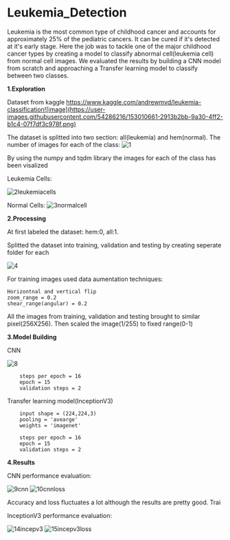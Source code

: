 # Leukemia_Detection
Leukemia is the most common type of childhood cancer and accounts for approximately 25% of the pediatric cancers. It can be cured if it's detected at it's early stage. Here the job was to tackle one of the major childhood cancer types by creating a model to classify abnormal cell(leukemia cell) from normal cell images. We evaluated the results by building a CNN model from scratch and approaching a Transfer learning model to classify between two classes.

**1.Exploration**

Dataset from kaggle https://www.kaggle.com/andrewmvd/leukemia-classification![image](https://user-images.githubusercontent.com/54286216/153010661-2913b2bb-9a30-4ff2-b1c4-07f7df3c978f.png)

The dataset is splitted into two section: all(leukemia) and hem(normal). The number of images for each of the class:
![1](https://user-images.githubusercontent.com/54286216/153012046-8bf77022-2d20-42c6-a648-a49856f867c8.JPG)

By using the numpy and tqdm library the images for each of the class has been visalized

Leukemia Cells:

![2leukemiacells](https://user-images.githubusercontent.com/54286216/153012664-c6931add-0ba5-44f0-8e0a-2aa972981ef0.JPG)


Normal Cells:
![3normalcell](https://user-images.githubusercontent.com/54286216/153012727-f67fbbe5-7791-4916-aba3-21c84129a5aa.JPG)


**2.Processing**

At first labeled the dataset: hem:0, all:1.

Splitted the dataset into training, validation and testing by creating seperate folder for each

![4](https://user-images.githubusercontent.com/54286216/153013313-39d43086-8bc6-4ef3-a476-c2da821d0140.JPG)

For training images used data aumentation techniques:
    
    Horizontnal and vertical flip
    zoom_range = 0.2
    shear_range(angular) = 0.2

All the images from training, validation and testing brought to similar pixel(256X256). Then scaled the image(1/255) to fixed range(0-1)


**3.Model Building**

CNN

![8](https://user-images.githubusercontent.com/54286216/153032622-45b0fbd4-87b2-4ace-b7b1-c3bf050caf8c.JPG)

        steps per epoch = 16
        epoch = 15
        validation steps = 2

Transfer learning model(InceptionV3)
        
        input shape = (224,224,3)
        pooling = 'avearge'
        weights = 'imagenet'
        
        steps per epoch = 16
        epoch = 15
        validation steps = 2


**4.Results**

CNN performance evaluation:

![9cnn](https://user-images.githubusercontent.com/54286216/153034361-31fe2b4a-92a0-4cd1-b960-d525668c1724.JPG)
![10cnnloss](https://user-images.githubusercontent.com/54286216/153034479-20bf4b9b-7aea-47cf-b8a6-f1dabb00c342.JPG)

Accuracy and loss fluctuates a lot although the results are pretty good. Trai

InceptionV3 performance evaluation:

![14incepv3](https://user-images.githubusercontent.com/54286216/153035180-318f058a-aac3-48b4-8e74-c62cc92fd802.JPG)
![15incepv3loss](https://user-images.githubusercontent.com/54286216/153035202-1480545e-244a-40cf-8e0b-ae25ca9fb35f.JPG)








